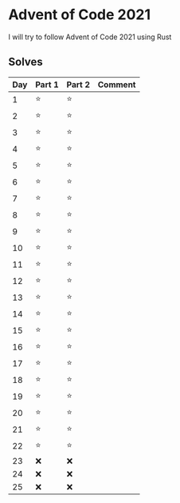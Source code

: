 Advent of Code 2021
===================

I will  try to follow Advent of Code 2021 using Rust

Solves
------

| Day | Part 1 | Part 2 |  Comment |
| --- | --- | --- | --- |
|   1  | :star: | :star: |  |
|   2  | :star: | :star: |  |
|   3  | :star: | :star: |  |
|   4  | :star: | :star: |  |
|   5  | :star: | :star: |  |
|   6  | :star: | :star: |  |
|   7  | :star: | :star: |  |
|   8  | :star: | :star: |  |
|   9  | :star: | :star: |  |
|  10  | :star: | :star: |  |
|  11  | :star: | :star: |  |
|  12  | :star: | :star: |  |
|  13  | :star: | :star: |  |
|  14  | :star: | :star: |  |
|  15  | :star: | :star: |  |
|  16  | :star: | :star: |  |
|  17  | :star: | :star: |  |
|  18  | :star: | :star: |  |
|  19  | :star: | :star: |  |
|  20  | :star: | :star: |  |
|  21  | :star: | :star: |  |
|  22  | :star: | :star: |  |
|  23  | :x: | :x: |  |
|  24  | :x: | :x: |  |
|  25  | :x: | :x: |  |
